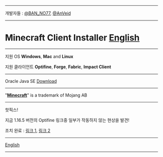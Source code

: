 
___


개발자들 : [@BAN_NO77](https://github.com/BAN-NO77), [@AnVeid](https://github.com/AnVeid)

---

# **Minecraft Client Installer** [English](https://github.com/BAN-NO77/Minecraft-Client-Installer/wiki/English)

---

지원 OS **Windows**, **Mac** and **Linux**

지원 클라이언트 **Optifine**, **Forge**, **Fabric**, **Impact Client**

---

Oracle Java SE [Download](http://www.m-c-i.kro.kr/)

---

"[**Minecraft**](https://www.minecraft.net)" is a trademark of Mojang AB

---

핫픽스! 

지금 1.16.5 버전의 Optifine 링크중 일부가 작동하지 않는 현상을 발견!

조치 완료 : [링크 1](https://github.com/BAN-NO77/Minecraft-Client-Installer/releases/tag/MCI6.1.0), [링크 2](https://github.com/BAN-NO77/Minecraft-Client-Installer/releases/tag/2.1.0)

___

[English](https://github.com/BAN-NO77/Minecraft-Client-Installer/wiki/English)
___
